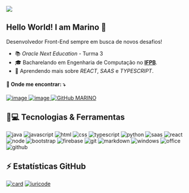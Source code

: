 ![](https://komarev.com/ghpvc/?username=AquaMouzinho&color=006bed)
##  Hello World! I am Marino 👋
Desenvolvedor Front-End sempre em busca de novos desafios! 
- :books: *Oracle Next Education* - Turma 3 
- 🎓 Bacharelando em Engenharia de Computação no [**IFPB**](https://ifpb.edu.br).
- 🌱 Aprendendo mais sobre *REACT*, *SAAS* e *TYPESCRIPT*.

#### 💬 Onde me encontrar: ⤵️
[ ![image](https://img.shields.io/badge/LinkedIn-0077B5?style=for-the-badge&logo=linkedin&logoColor=white) ]( https://linkedin.com/in/marino-paulino-dev )
[ ![image](https://img.shields.io/badge/Microsoft_Outlook-0078D4?style=for-the-badge&logo=microsoft-outlook&logoColor=white) ](mailto:marino.mouzinho@hotmail.com)
[![GitHub MARINO]( https://img.shields.io/github/followers/AquaMouzinho?label=follow&style=social)](https://github.com/AquaMouzinho)

## :rocket::computer: Tecnologias & Ferramentas
![java](https://img.shields.io/badge/Java-ED8B00?style=for-the-badge&logo=java&logoColor=white)
![javascript](https://img.shields.io/badge/JavaScript-323330?style=for-the-badge&logo=javascript&logoColor=F7DF1E)
![html](https://img.shields.io/badge/HTML5-E34F26?style=for-the-badge&logo=html5&logoColor=white)
![css](https://img.shields.io/badge/CSS3-1572B6?style=for-the-badge&logo=css3&logoColor=white)
![typescript](https://img.shields.io/badge/TypeScript-007ACC?style=for-the-badge&logo=typescript&logoColor=white)
![python](https://img.shields.io/badge/Python-14354C?style=for-the-badge&logo=python&logoColor=white)
![saas](https://img.shields.io/badge/Sass-CC6699?style=for-the-badge&logo=sass&logoColor=white)
![react](https://img.shields.io/badge/React-20232A?style=for-the-badge&logo=react&logoColor=61DAFB)
![node](https://img.shields.io/badge/Node.js-43853D?style=for-the-badge&logo=node.js&logoColor=white)
![bootstrap](https://img.shields.io/badge/Bootstrap-563D7C?style=for-the-badge&logo=bootstrap&logoColor=white)
![firebase](https://img.shields.io/badge/Firebase-F29D0C?style=for-the-badge&logo=firebase&logoColor=white)
![git](https://img.shields.io/badge/Git-E34F26?style=for-the-badge&logo=git&logoColor=white)
![markdown](https://img.shields.io/badge/Markdown-000000?style=for-the-badge&logo=markdown&logoColor=white)
![windows](https://img.shields.io/badge/Windows-017AD7?style=for-the-badge&logo=windows&logoColor=white)
![office](https://img.shields.io/badge/Microsoft_Office-D83B01?style=for-the-badge&logo=microsoft-office&logoColor=white)
![github](https://img.shields.io/badge/GitHub-100000?style=for-the-badge&logo=github&logoColor=white)

## ⚡ Estatísticas GitHub
[![card](https://github-readme-stats.vercel.app/api?username=AquaMouzinho&theme=default&show_icons=true)](https://github.com/anuraghazra/github-readme-stats)
[![iuricode](https://github-readme-stats.vercel.app/api/top-langs/?username=AquaMouzinho&hide=html&layout=compact=true&theme=default)](https://github.com/anuraghazra/github-readme-stats)
